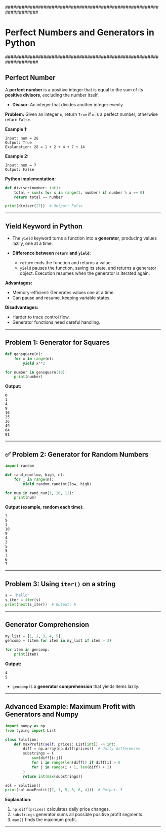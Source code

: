
####################################################################
# Perfect Numbers and Generators in Python
####################################################################

## Perfect Number

A **perfect number** is a positive integer that is equal to the sum of its **positive divisors**, excluding the number itself.  

- **Divisor**: An integer that divides another integer evenly.  

**Problem:** Given an integer `n`, return `True` if `n` is a perfect number, otherwise return `False`.

**Example 1:**
```text
Input: num = 28
Output: True
Explanation: 28 = 1 + 2 + 4 + 7 + 14
````

**Example 2:**

```text
Input: num = 7
Output: False
```

**Python implementation:**

```python
def diviser(number: int):
    total = sum(x for x in range(1, number) if number % x == 0)
    return total == number

print(diviser(27))  # Output: False
```

---

## Yield Keyword in Python

* The `yield` keyword turns a function into a **generator**, producing values lazily, one at a time.
* **Difference between `return` and `yield`:**

  * `return` ends the function and returns a value.
  * `yield` pauses the function, saving its state, and returns a generator object. Execution resumes when the generator is iterated again.

**Advantages:**

* Memory-efficient: Generates values one at a time.
* Can pause and resume, keeping variable states.

**Disadvantages:**

* Harder to trace control flow.
* Generator functions need careful handling.

---

## Problem 1: Generator for Squares

```python
def gensquare(n):
    for x in range(n):
        yield x**2

for number in gensquare(10):
    print(number)
```

**Output:**

```
0
1
4
9
16
25
36
49
64
81
```

---

## ✅ Problem 2: Generator for Random Numbers

```python
import random

def rand_num(low, high, n):
    for _ in range(n):
        yield random.randint(low, high)

for num in rand_num(1, 10, 12):
    print(num)
```

**Output (example, random each time):**

```
7
5
1
10
9
4
2
5
5
1
6
7
```

---

## Problem 3: Using `iter()` on a string

```python
s = 'hello'
s_iter = iter(s)
print(next(s_iter))  # Output: h
```

---

## Generator Comprehension

```python
my_list = [1, 2, 3, 4, 5]
gencomp = (item for item in my_list if item > 3)

for item in gencomp:
    print(item)
```

**Output:**

```
4
5
```

* `gencomp` is a **generator comprehension** that yields items lazily.

---

## Advanced Example: Maximum Profit with Generators and Numpy

```python
import numpy as np
from typing import List

class Solution:
    def maxProfit(self, prices: List[int]) -> int:
        diff = np.array(np.diff(prices))  # daily differences
        substrings = (
            sum(diff[i:j])
            for i in range(len(diff)) if diff[i] > 0
            for j in range(i + 1, len(diff) + 1)
        )
        return int(max(substrings))

sol = Solution()
print(sol.maxProfit([7, 1, 5, 3, 6, 4]))  # Output: 5
```

**Explanation:**

1. `np.diff(prices)` calculates daily price changes.
2. `substrings` generator sums all possible positive profit segments.
3. `max()` finds the maximum profit.

---